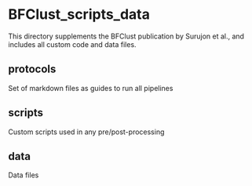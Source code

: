 # BFClust_scripts_data
This directory supplements the BFClust publication by Surujon et al., and includes all custom code and data files. 

## protocols
Set of markdown files as guides to run all pipelines

## scripts
Custom scripts used in any pre/post-processing

## data
Data files
